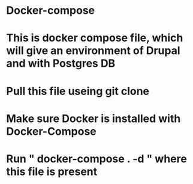 # Docker-compose
# This is docker compose file, which will give an environment of Drupal and with Postgres DB
# Pull this file useing git clone
# Make sure Docker is installed with Docker-Compose
# Run " docker-compose . -d " where this file is present 
